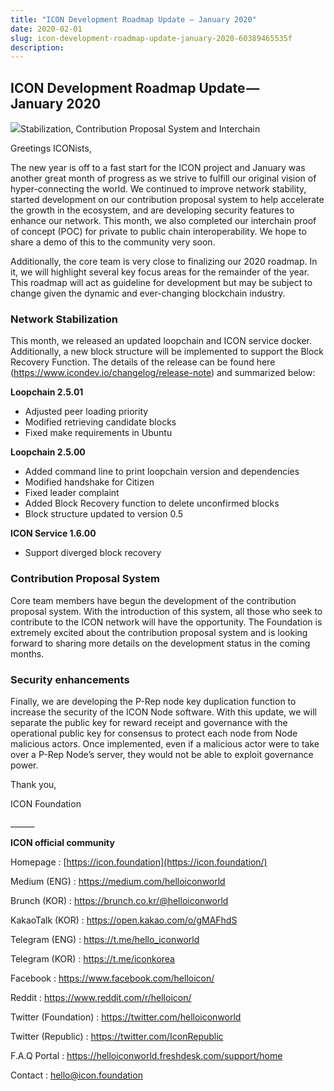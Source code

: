 ```yaml
---
title: "ICON Development Roadmap Update — January 2020"
date: 2020-02-01
slug: icon-development-roadmap-update-january-2020-60389465535f
description:
---
```


## ICON Development Roadmap Update — January 2020

![](https://cdn-images-1.medium.com/max/800/1*uSr63-9ASbpjA1-ofKOmfg.png)Stabilization, Contribution Proposal System and Interchain

Greetings ICONists,

The new year is off to a fast start for the ICON project and January was another great month of progress as we strive to fulfill our original vision of hyper-connecting the world. We continued to improve network stability, started development on our contribution proposal system to help accelerate the growth in the ecosystem, and are developing security features to enhance our network. This month, we also completed our interchain proof of concept (POC) for private to public chain interoperability. We hope to share a demo of this to the community very soon.

Additionally, the core team is very close to finalizing our 2020 roadmap. In it, we will highlight several key focus areas for the remainder of the year. This roadmap will act as guideline for development but may be subject to change given the dynamic and ever-changing blockchain industry.

### **Network Stabilization**

This month, we released an updated loopchain and ICON service docker. Additionally, a new block structure will be implemented to support the Block Recovery Function. The details of the release can be found here (<https://www.icondev.io/changelog/release-note>) and summarized below:

**Loopchain 2.5.01**

* Adjusted peer loading priority
* Modified retrieving candidate blocks
* Fixed make requirements in Ubuntu

**Loopchain 2.5.00**

* Added command line to print loopchain version and dependencies
* Modified handshake for Citizen
* Fixed leader complaint
* Added Block Recovery function to delete unconfirmed blocks
* Block structure updated to version 0.5

**ICON Service 1.6.00**

* Support diverged block recovery

### Contribution Proposal System

Core team members have begun the development of the contribution proposal system. With the introduction of this system, all those who seek to contribute to the ICON network will have the opportunity. The Foundation is extremely excited about the contribution proposal system and is looking forward to sharing more details on the development status in the coming months.

### **Security enhancements**

Finally, we are developing the P-Rep node key duplication function to increase the security of the ICON Node software. With this update, we will separate the public key for reward receipt and governance with the operational public key for consensus to protect each node from Node malicious actors. Once implemented, even if a malicious actor were to take over a P-Rep Node’s server, they would not be able to exploit governance power.

Thank you,

ICON Foundation

\_\_\_\_\_\_

**ICON official community**

Homepage : [https://icon.foundation](https://icon.foundation/)

Medium (ENG) : <https://medium.com/helloiconworld>

Brunch (KOR) : <https://brunch.co.kr/@helloiconworld>

KakaoTalk (KOR) : <https://open.kakao.com/o/gMAFhdS>

Telegram (ENG) : <https://t.me/hello_iconworld>

Telegram (KOR) : <https://t.me/iconkorea>

Facebook : <https://www.facebook.com/helloicon/>

Reddit : <https://www.reddit.com/r/helloicon/>

Twitter (Foundation) : <https://twitter.com/helloiconworld>

Twitter (Republic) : <https://twitter.com/IconRepublic>

F.A.Q Portal : <https://helloiconworld.freshdesk.com/support/home>

Contact : [hello@icon.foundation](http://hello@icon.foundation/)

